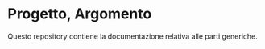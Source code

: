 Progetto, Argomento
===================

Questo repository contiene la documentazione relativa alle parti generiche.